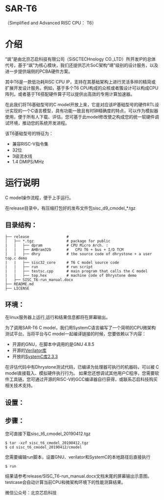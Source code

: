 SAR-T6
=====================
（Simplified and Advanced RISC CPU： T6）

# 介绍
“飒”是由北京芯启科技有限公司（SiSCTECHnology CO.,LTD）所开发IP的总体代号，基于“飒”为核心模块，我们还提供芯片SoC架构“靖”级别的设计服务，以及进一步提供端侧的PCBA硬件方案。

其中T6是一款低功耗RISC CPU IP，支持在其基础架构上进行灵活多样的精简或扩展开发设计服务。例如，基于多个T6 CPU构成的众核或者簇设计可以构成CPU阵列，或者基于T6搭配硬件算子可以提供出高效的专用计算加速器。

在此我们将T6基础型号的C model开放上来，它是对应该IP基础型号的硬件RTL设计实现的一个C语言模型，具有功能一致且有时钟精确度的特点，可以作为模拟器使用，便于所有人下载、评估，您可基于此model修改使之构成您的统一软硬件调试环境，推动您的系统开发进程。

该T6基础型号的特征为：
+ 兼容RISC-V指令集
+ 32位
+ 3级流水线
+ 1.4 DMIPS/MHz


# 运行说明
C model操作流程，便于上手运行。

在release目录中，有压缩打包好的发布文件包sisc_d9_cmodel_*.tgz

目录结构：
-----------
    ├── release                 #   
    │   ├── *.tgz               # package for public
    |   |   ├── dpram           # CPU Micro Arch. :
    |   |   ├── AHBram32b       #   CPU T6 + bus + I/D TCM
    |   |   ├── dhry            # the source code of dhrystone + a user top.c demo
    |   |   ├── sisc32_core     # T6 C model source code
    |   |   ├── run             # run script
    |   |   ├── testsc.cpp      # main program that calls the C model
    |   |   ├── top.hex         # machine code of Dhrystone demo
    |   ├── SISC_T6-run_manual.docx
    ├── README.md                                 
    ├── LICENSE                                   

环境：
-----------
在linux服务器上运行,运行和结果信息都将在屏幕输出。

为了调用SAR-T6 C model，我们用SystemC语言编写了一个简明的CPU微架构测试平台。当将平台与C model一起编译链接的时候，您要依赖以下内容：
+ 开源的GNU，在脚本中调用的是GNU 4.8.5
+ 开源的[Verilator库](https://www.veripool.org/wiki/verilator)
+ 开放的[SystemC库2.3.3](https://www.accellera.org/downloads/standards/systemc)

在评估代码中有Dhrystone测试代码，已编译为处理器可执行的机器码，可以被 C model直接载入、模拟硬件执行行为。
如果您还想调试其他用户C程序，您需要软件工具链。您可通过开源的RISC-V的GCC编译器自行获得，或联系芯启科技购买相关技术支持。

设置：
-----------

步骤：
-----------
您可直接下载sisc_t6_cmodel_20190412.tgz

    $ tar -xzf sisc_t6_cmodel_20190412.tgz
    $ cd sisc_t6_cmodel_20190412/cmodel
    
您需要编辑run脚本，设置GNU、verilator和SystemC的本地路径后直接执行

    $ run

结果请参考release/SISC_T6-run_manual.docx文档末尾的屏幕输出示意图。testcase会自动计算当前CPU和微架构环境下的性能测算结果。

微信公众号：北京芯启科技
